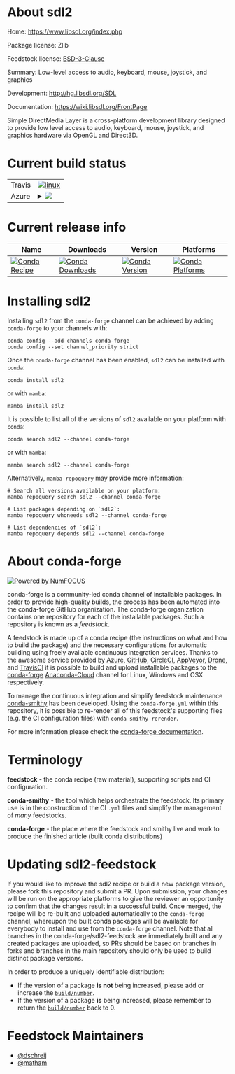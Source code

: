 About sdl2
==========

Home: https://www.libsdl.org/index.php

Package license: Zlib

Feedstock license: [BSD-3-Clause](https://github.com/conda-forge/sdl2-feedstock/blob/main/LICENSE.txt)

Summary: Low-level access to audio, keyboard, mouse, joystick, and graphics

Development: http://hg.libsdl.org/SDL

Documentation: https://wiki.libsdl.org/FrontPage

Simple DirectMedia Layer is a cross-platform development library designed to
provide low level access to audio, keyboard, mouse, joystick, and graphics
hardware via OpenGL and Direct3D.


Current build status
====================


<table><tr>
    <td>Travis</td>
    <td>
      <a href="https://app.travis-ci.com/conda-forge/sdl2-feedstock">
        <img alt="linux" src="https://img.shields.io/travis/com/conda-forge/sdl2-feedstock/main.svg?label=Linux">
      </a>
    </td>
  </tr>
    
  <tr>
    <td>Azure</td>
    <td>
      <details>
        <summary>
          <a href="https://dev.azure.com/conda-forge/feedstock-builds/_build/latest?definitionId=5806&branchName=main">
            <img src="https://dev.azure.com/conda-forge/feedstock-builds/_apis/build/status/sdl2-feedstock?branchName=main">
          </a>
        </summary>
        <table>
          <thead><tr><th>Variant</th><th>Status</th></tr></thead>
          <tbody><tr>
              <td>linux_64</td>
              <td>
                <a href="https://dev.azure.com/conda-forge/feedstock-builds/_build/latest?definitionId=5806&branchName=main">
                  <img src="https://dev.azure.com/conda-forge/feedstock-builds/_apis/build/status/sdl2-feedstock?branchName=main&jobName=linux&configuration=linux%20linux_64_" alt="variant">
                </a>
              </td>
            </tr><tr>
              <td>linux_aarch64</td>
              <td>
                <a href="https://dev.azure.com/conda-forge/feedstock-builds/_build/latest?definitionId=5806&branchName=main">
                  <img src="https://dev.azure.com/conda-forge/feedstock-builds/_apis/build/status/sdl2-feedstock?branchName=main&jobName=linux&configuration=linux%20linux_aarch64_" alt="variant">
                </a>
              </td>
            </tr><tr>
              <td>linux_ppc64le</td>
              <td>
                <a href="https://dev.azure.com/conda-forge/feedstock-builds/_build/latest?definitionId=5806&branchName=main">
                  <img src="https://dev.azure.com/conda-forge/feedstock-builds/_apis/build/status/sdl2-feedstock?branchName=main&jobName=linux&configuration=linux%20linux_ppc64le_" alt="variant">
                </a>
              </td>
            </tr><tr>
              <td>osx_64</td>
              <td>
                <a href="https://dev.azure.com/conda-forge/feedstock-builds/_build/latest?definitionId=5806&branchName=main">
                  <img src="https://dev.azure.com/conda-forge/feedstock-builds/_apis/build/status/sdl2-feedstock?branchName=main&jobName=osx&configuration=osx%20osx_64_" alt="variant">
                </a>
              </td>
            </tr><tr>
              <td>osx_arm64</td>
              <td>
                <a href="https://dev.azure.com/conda-forge/feedstock-builds/_build/latest?definitionId=5806&branchName=main">
                  <img src="https://dev.azure.com/conda-forge/feedstock-builds/_apis/build/status/sdl2-feedstock?branchName=main&jobName=osx&configuration=osx%20osx_arm64_" alt="variant">
                </a>
              </td>
            </tr><tr>
              <td>win_64</td>
              <td>
                <a href="https://dev.azure.com/conda-forge/feedstock-builds/_build/latest?definitionId=5806&branchName=main">
                  <img src="https://dev.azure.com/conda-forge/feedstock-builds/_apis/build/status/sdl2-feedstock?branchName=main&jobName=win&configuration=win%20win_64_" alt="variant">
                </a>
              </td>
            </tr>
          </tbody>
        </table>
      </details>
    </td>
  </tr>
</table>

Current release info
====================

| Name | Downloads | Version | Platforms |
| --- | --- | --- | --- |
| [![Conda Recipe](https://img.shields.io/badge/recipe-sdl2-green.svg)](https://anaconda.org/conda-forge/sdl2) | [![Conda Downloads](https://img.shields.io/conda/dn/conda-forge/sdl2.svg)](https://anaconda.org/conda-forge/sdl2) | [![Conda Version](https://img.shields.io/conda/vn/conda-forge/sdl2.svg)](https://anaconda.org/conda-forge/sdl2) | [![Conda Platforms](https://img.shields.io/conda/pn/conda-forge/sdl2.svg)](https://anaconda.org/conda-forge/sdl2) |

Installing sdl2
===============

Installing `sdl2` from the `conda-forge` channel can be achieved by adding `conda-forge` to your channels with:

```
conda config --add channels conda-forge
conda config --set channel_priority strict
```

Once the `conda-forge` channel has been enabled, `sdl2` can be installed with `conda`:

```
conda install sdl2
```

or with `mamba`:

```
mamba install sdl2
```

It is possible to list all of the versions of `sdl2` available on your platform with `conda`:

```
conda search sdl2 --channel conda-forge
```

or with `mamba`:

```
mamba search sdl2 --channel conda-forge
```

Alternatively, `mamba repoquery` may provide more information:

```
# Search all versions available on your platform:
mamba repoquery search sdl2 --channel conda-forge

# List packages depending on `sdl2`:
mamba repoquery whoneeds sdl2 --channel conda-forge

# List dependencies of `sdl2`:
mamba repoquery depends sdl2 --channel conda-forge
```


About conda-forge
=================

[![Powered by
NumFOCUS](https://img.shields.io/badge/powered%20by-NumFOCUS-orange.svg?style=flat&colorA=E1523D&colorB=007D8A)](https://numfocus.org)

conda-forge is a community-led conda channel of installable packages.
In order to provide high-quality builds, the process has been automated into the
conda-forge GitHub organization. The conda-forge organization contains one repository
for each of the installable packages. Such a repository is known as a *feedstock*.

A feedstock is made up of a conda recipe (the instructions on what and how to build
the package) and the necessary configurations for automatic building using freely
available continuous integration services. Thanks to the awesome service provided by
[Azure](https://azure.microsoft.com/en-us/services/devops/), [GitHub](https://github.com/),
[CircleCI](https://circleci.com/), [AppVeyor](https://www.appveyor.com/),
[Drone](https://cloud.drone.io/welcome), and [TravisCI](https://travis-ci.com/)
it is possible to build and upload installable packages to the
[conda-forge](https://anaconda.org/conda-forge) [Anaconda-Cloud](https://anaconda.org/)
channel for Linux, Windows and OSX respectively.

To manage the continuous integration and simplify feedstock maintenance
[conda-smithy](https://github.com/conda-forge/conda-smithy) has been developed.
Using the ``conda-forge.yml`` within this repository, it is possible to re-render all of
this feedstock's supporting files (e.g. the CI configuration files) with ``conda smithy rerender``.

For more information please check the [conda-forge documentation](https://conda-forge.org/docs/).

Terminology
===========

**feedstock** - the conda recipe (raw material), supporting scripts and CI configuration.

**conda-smithy** - the tool which helps orchestrate the feedstock.
                   Its primary use is in the construction of the CI ``.yml`` files
                   and simplify the management of *many* feedstocks.

**conda-forge** - the place where the feedstock and smithy live and work to
                  produce the finished article (built conda distributions)


Updating sdl2-feedstock
=======================

If you would like to improve the sdl2 recipe or build a new
package version, please fork this repository and submit a PR. Upon submission,
your changes will be run on the appropriate platforms to give the reviewer an
opportunity to confirm that the changes result in a successful build. Once
merged, the recipe will be re-built and uploaded automatically to the
`conda-forge` channel, whereupon the built conda packages will be available for
everybody to install and use from the `conda-forge` channel.
Note that all branches in the conda-forge/sdl2-feedstock are
immediately built and any created packages are uploaded, so PRs should be based
on branches in forks and branches in the main repository should only be used to
build distinct package versions.

In order to produce a uniquely identifiable distribution:
 * If the version of a package **is not** being increased, please add or increase
   the [``build/number``](https://docs.conda.io/projects/conda-build/en/latest/resources/define-metadata.html#build-number-and-string).
 * If the version of a package **is** being increased, please remember to return
   the [``build/number``](https://docs.conda.io/projects/conda-build/en/latest/resources/define-metadata.html#build-number-and-string)
   back to 0.

Feedstock Maintainers
=====================

* [@dschreij](https://github.com/dschreij/)
* [@matham](https://github.com/matham/)


